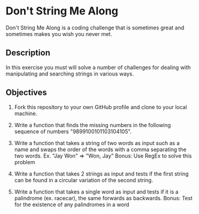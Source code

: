 # Don't String Me Along 

Don't String Me Along is a coding challenge that is sometimes great and sometimes makes you wish you never met.

## Description

In this exercise you must will solve a number of challenges for dealing with manipulating and searching strings in various ways.

## Objectives

1. Fork this repository to your own GitHub profile and clone to your local machine.

2. Write a function that finds the missing numbers in the following sequence of numbers "9899100101103104105".

3. Write a function that takes a string of two words as input such as a name and swaps the order of the words with a comma separating the two words. Ex. "Jay Won" => "Won, Jay" Bonus: Use RegEx to solve this problem

4. Write a function that takes 2 strings as input and tests if the first string can be found in a circular variation of the second string.

5. Write a function that takes a single word as input and tests if it is a palindrome (ex. racecar), the same forwards as backwards. Bonus: Test for the existence of any palindromes in a word